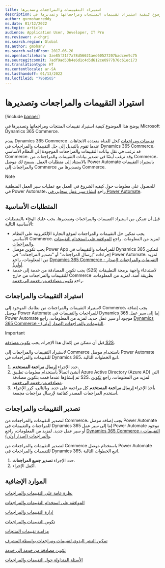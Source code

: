 ```yaml
---
title: استيراد التقييمات والمراجعات وتصديرها
description: يوضح هذا الموضوع كيفية استيراد تقييمات المنتجات ومراجعاتها وتصديرها في Microsoft Dynamics 365 Commerce.
author: gvrmohanreddy
ms.date: 01/12/2022
ms.topic: article
audience: Application User, Developer, IT Pro
ms.reviewer: v-chgri
ms.search.region: Global
ms.author: gmohanv
ms.search.validFrom: 2017-06-20
ms.openlocfilehash: 3ae85f21f7a78d56621aed60527207badcee9c75
ms.sourcegitcommit: 7adf9ad53b4e6d1c4d5d612ce0977b76c61ec173
ms.translationtype: HT
ms.contentlocale: ar-SA
ms.lasthandoff: 01/13/2022
ms.locfileid: "7968505"
---
```

# <a name="import-and-export-ratings-and-reviews"></a>استيراد التقييمات والمراجعات وتصديرها

[!include [banner](includes/banner.md)]

يوضح هذا الموضوع كيفية استيراد تقييمات المنتجات ومراجعاتها وتصديرها في Microsoft Dynamics 365 Commerce.

يقدم Dynamics 365 Commerce [تقييمات ومراجعات](ratings-reviews-overview.md) كحل للقناة متعددة الاتجاهات. عندما تقوم بالتبديل إلى حل التقييمات والمراجعات في Dynamics 365 Commerce، قد ترغب في نقل بيانات التقييمات والمراجعات الموجودة إلى النظام الأساسي Commerce. وقد ترغب أيضًا في تصدير بيانات التقييمات والمراجعات من Commerce، بالاستناد إلى متطلبات العمل. يسمح لك موصل Power Automate باستيراد التقييمات والمراجعات إلى Commerce وتصديرها من Commerce.

> [!NOTE]
> للحصول على معلومات حول كيفيه الشروع في العمل مع عمليات سير العمل المنطقية في Power Automate، راجع [إنشاء سير عمل سحابي في Power Automate](/power-automate/get-started-logic-flow).

## <a name="prerequisites"></a>المتطلبات الأساسية

قبل أن تتمكن من استيراد التقييمات والمراجعات وتصديرها، يجب عليك الوفاء بالمتطلبات الأساسية التالية:

- يجب تمكين حل التقييمات والمراجعات لموقع التجارة الإلكترونية على النظام الأساسي Commerce. لمزيد من المعلومات، راجع [الموافقة على استخدام التقييمات والمراجعات](opt-in-ratings-reviews.md).
- يجب تكوين موصل Power App للمراجعات والتقييمات في Dynamics 365 لتمكين إجراءات "إرسال المراجعات" أو "تصدير المراجعات" في Power Automate. لمزيد من المعلومات، راجع [Dynamics 365 Commerce - التقييمات والمراجعات (إصدار أولي)](/connectors/dynamics365ratingsre/).
- يجب تكوين المصادقة من خدمة إلى خدمة (S2S) لاستدعاء واجهة برمجة التطبيقات للتقييمات والمراجعات من خارج Commerce بطريقة آمنة. لمزيد من المعلومات، راجع [تكوين مصادقة من خدمة إلى خدمة‬](service-to-service-auth.md).

## <a name="import-ratings-and-reviews"></a>استيراد التقييمات والمراجعات

لاستيراد التقييمات والمراجعات من نظامك الموجود إلى Commerce، يجب إضافة موصل Power Automate للمراجعات والتقييمات في Dynamics 365 إما إلى سير عمل Power Automate موجود أو سير عمل جديد. لمزيد من المعلومات، راجع [Dynamics 365 Commerce - التقييمات والمراجعات (إصدار أولي)](/connectors/dynamics365ratingsre/).

> [!IMPORTANT]
> قبل أن تتمكن من إكمال هذا الإجراء، يجب [تكوين مصادقة S2S](service-to-service-auth.md).

لاستيراد التقييمات والمراجعات إلى Commerce باستخدام موصل Power Automate للتقييمات والمراجعات في Dynamics 365، اتبع الخطوات التالية.

1. حدد الإجراء **إرسال مراجعة المستخدم**.
1. أنشئ اتصالاً باستخدام معلومات تطبيق Azure Active Directory (Azure AD) التي تم إنشاؤها عندما قمت بتكوين مصادقة S2S. لمزيد من المعلومات، راجع [تكوين مصادقة من خدمة إلى خدمة‬](service-to-service-auth.md).
1. يأخذ الإجراء **إرسال مراجعة المستخدم** كل مراجعة على حدة. وبالتالي، كرر الإجراء. استخدم المراجعات المصدر كقائمة لإرسال مراجعات مجمعة.
    
## <a name="export-ratings-and-reviews"></a>تصدير التقييمات والمراجعات

لتصدير التقييمات والمراجعات من Commerce، يجب إضافة موصل Power Automate للمراجعات والتقييمات في Dynamics 365 إما إلى سير عمل Power Automate موجود أو سير عمل جديد. لمزيد من المعلومات، راجع [Dynamics 365 Commerce - التقييمات والمراجعات (إصدار أولي)](/connectors/dynamics365ratingsre/).

لتصدير التقييمات والمراجعات من Commerce باستخدام موصل Power Automate للتقييمات والمراجعات في Dynamics 365، اتبع الخطوات التالية.

1. حدد الإجراء **تصدير جميع المراجعات**.
1. أكمل الإجراء. 

## <a name="additional-resources"></a>الموارد الإضافية

[نظرة عامة على التقييمات والمراجعات](ratings-reviews-overview.md)

[الموافقة على استخدام التقييمات والمراجعات](opt-in-ratings-reviews.md)

[إدارة التقييمات والمراجعات](manage-reviews.md)

[تكوين التقييمات والمراجعات](configure-ratings-reviews.md)

[مزامنة تقييمات المنتجات](sync-product-ratings.md)

[تمكين النشر اليدوي لتقييمات ومراجعات بواسطة المشرف](manual-publish-rating-reviews.md)

[تكوين مصادقة من خدمة إلى خدمة](service-to-service-auth.md)

[الأسئلة المتداولة حول التقييمات والمراجعات](ratings-reviews-faq.md)
